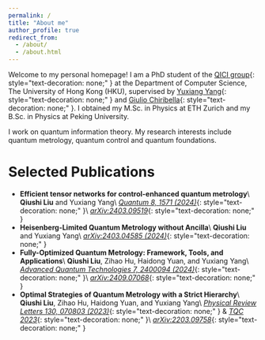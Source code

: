 ```yaml
---
permalink: /
title: "About me"
author_profile: true
redirect_from: 
  - /about/
  - /about.html
---
```


Welcome to my personal homepage! I am a PhD student of the [QICI group](https://qici.weebly.com/){: style="text-decoration: none;" } at the Department of Computer Science, The University of Hong Kong (HKU), supervised by [Yuxiang Yang](https://yangyx09.github.io/){: style="text-decoration: none;" } and [Giulio Chiribella](https://scholar.google.com/citations?user=4ob0VU4AAAAJ){: style="text-decoration: none;" }. I obtained my M.Sc. in Physics at ETH Zurich and my B.Sc. in Physics at Peking University.

I work on quantum information theory. My research interests include quantum metrology, quantum control and quantum foundations.

Selected Publications
======
* **Efficient tensor networks for control-enhanced quantum metrology**\\
  **Qiushi Liu** and Yuxiang Yang\\
  [*Quantum 8, 1571 (2024)*](https://doi.org/10.22331/q-2024-12-18-1571){: style="text-decoration: none;" }\\
  [*arXiv:2403.09519*](https://arxiv.org/abs/2403.09519){: style="text-decoration: none;" }
* **Heisenberg-Limited Quantum Metrology without Ancilla**\\
  **Qiushi Liu** and Yuxiang Yang\\
  [*arXiv:2403.04585 (2024)*](https://arxiv.org/abs/2403.04585){: style="text-decoration: none;" }
* **Fully-Optimized Quantum Metrology: Framework, Tools, and Applications**\\
  **Qiushi Liu**, Zihao Hu, Haidong Yuan, and Yuxiang Yang\\
  [*Advanced Quantum Technologies 7, 2400094 (2024)*](https://doi.org/10.1002/qute.202400094){: style="text-decoration: none;" }\\
  [*arXiv:2409.07068*](https://arxiv.org/abs/2409.07068){: style="text-decoration: none;" }
* **Optimal Strategies of Quantum Metrology with a Strict Hierarchy**\\
  **Qiushi Liu**, Zihao Hu, Haidong Yuan, and Yuxiang Yang\\
  [*Physical Review Letters 130, 070803 (2023)*](https://doi.org/10.1103/PhysRevLett.130.070803){: style="text-decoration: none;" } & [*TQC 2023*](https://tqc-conference.org/tqc2023/){: style="text-decoration: none;" }\\
  [*arXiv:2203.09758*](https://arxiv.org/abs/2203.09758){: style="text-decoration: none;" }
